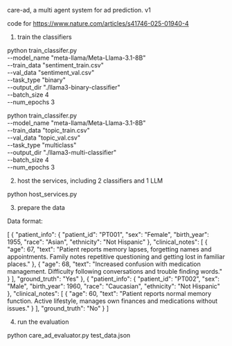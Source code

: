 care-ad, a multi agent system for ad prediction. v1

code for https://www.nature.com/articles/s41746-025-01940-4

1) train the classifiers

python train_classifer.py \
    --model_name "meta-llama/Meta-Llama-3.1-8B" \
    --train_data "sentiment_train.csv" \
    --val_data "sentiment_val.csv" \
    --task_type "binary" \
    --output_dir "./llama3-binary-classifier" \
    --batch_size 4 \
    --num_epochs 3

python train_classifer.py \
    --model_name "meta-llama/Meta-Llama-3.1-8B" \
    --train_data "topic_train.csv" \
    --val_data "topic_val.csv" \
    --task_type "multiclass" \
    --output_dir "./llama3-multi-classifier" \
    --batch_size 4 \
    --num_epochs 3

2) host the services, including 2 classifiers and 1 LLM
   
python host_services.py

3) prepare the data

Data format:

[
  {
    "patient_info": {
      "patient_id": "PT001",
      "sex": "Female",
      "birth_year": 1955,
      "race": "Asian",
      "ethnicity": "Not Hispanic"
    },
    "clinical_notes": [
      {
        "age": 67,
        "text": "Patient reports memory lapses, forgetting names and appointments. Family notes repetitive questioning and getting lost in familiar places."
      },
      {
        "age": 68,
        "text": "Increased confusion with medication management. Difficulty following conversations and trouble finding words."
      }
    ],
    "ground_truth": "Yes"
  },
  {
    "patient_info": {
      "patient_id": "PT002",
      "sex": "Male",
      "birth_year": 1960,
      "race": "Caucasian",
      "ethnicity": "Not Hispanic"
    },
    "clinical_notes": [
      {
        "age": 60,
        "text": "Patient reports normal memory function. Active lifestyle, manages own finances and medications without issues."
      }
    ],
    "ground_truth": "No"
  }
]

   
4) run the evaluation
   
python care_ad_evaluator.py test_data.json

